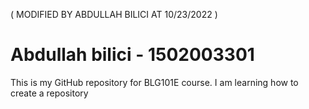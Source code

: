 ( MODIFIED BY ABDULLAH BILICI AT 10/23/2022 )
# Abdullah bilici - 1502003301

This is my GitHub repository for BLG101E course.
I am learning how to create a repository
